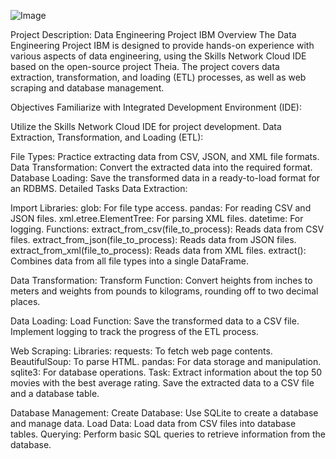 ![Image](https://github.com/user-attachments/assets/5a5d7c74-b9f9-4751-9dc0-0fba9f8d6be0)


Project Description: Data Engineering Project IBM
Overview
The Data Engineering Project IBM is designed to provide hands-on experience with various aspects of data engineering, using the Skills Network Cloud IDE based on the open-source project Theia. The project covers data extraction, transformation, and loading (ETL) processes, as well as web scraping and database management.

Objectives
Familiarize with Integrated Development Environment (IDE):

Utilize the Skills Network Cloud IDE for project development.
Data Extraction, Transformation, and Loading (ETL):

File Types: Practice extracting data from CSV, JSON, and XML file formats.
Data Transformation: Convert the extracted data into the required format.
Database Loading: Save the transformed data in a ready-to-load format for an RDBMS.
Detailed Tasks
Data Extraction:

Import Libraries:
glob: For file type access.
pandas: For reading CSV and JSON files.
xml.etree.ElementTree: For parsing XML files.
datetime: For logging.
Functions:
extract_from_csv(file_to_process): Reads data from CSV files.
extract_from_json(file_to_process): Reads data from JSON files.
extract_from_xml(file_to_process): Reads data from XML files.
extract(): Combines data from all file types into a single DataFrame.

Data Transformation:
Transform Function:
Convert heights from inches to meters and weights from pounds to kilograms, rounding off to two decimal places.

Data Loading:
Load Function:
Save the transformed data to a CSV file.
Implement logging to track the progress of the ETL process.

Web Scraping:
Libraries:
requests: To fetch web page contents.
BeautifulSoup: To parse HTML.
pandas: For data storage and manipulation.
sqlite3: For database operations.
Task: Extract information about the top 50 movies with the best average rating.
Save the extracted data to a CSV file and a database table.

Database Management:
Create Database: Use SQLite to create a database and manage data.
Load Data: Load data from CSV files into database tables.
Querying: Perform basic SQL queries to retrieve information from the database.

